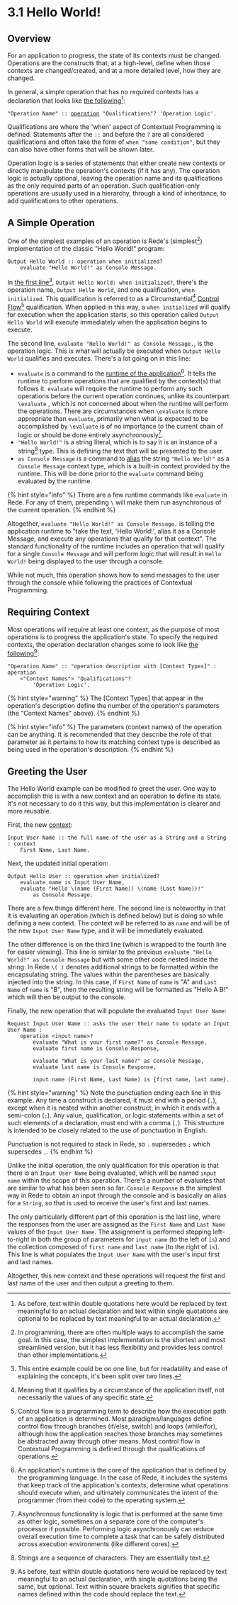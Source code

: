 # 3.1  Hello World!

## Overview

For an application to progress, the state of its contexts must be changed. Operations are the constructs that, at a high-level, define when those contexts are changed/created, and at a more detailed level, how they are changed.

In general, a simple operation that has no required contexts has a declaration that looks like [the following](#user-content-fn-1)[^1]:

<pre><code>"Operation Name" :: <a data-footnote-ref href="#user-content-fn-2">operation</a> "Qualifications"? 'Operation Logic'.
</code></pre>

Qualifications are where the 'when' aspect of Contextual Programming is defined. Statements after the `::` and before the `?` are all considered qualifications and often take the form of `when "some condition"`, but they can also have other forms that will be shown later.

Operation logic is a series of statements that either create new contexts or directly manipulate the operation's contexts (if it has any). The operation logic is actually optional, leaving the operation name and its qualifications as the only required parts of an operation. Such qualification-only operations are usually used in a hierarchy, through a kind of inheritance, to add qualifications to other operations.



## A Simple Operation

One of the simplest examples of an operation is Rede's (simplest[^3]) implementation of the classic "Hello World!" program:

```
Output Hello World :: operation when initialized?
    evaluate "Hello World!" as Console Message.
```

In [the first line](#user-content-fn-4)[^4], `Output Hello World: when initialized?`, there's the operation name, `Output Hello World`, and one qualification, `when initialized`. This qualification is referred to as a Circumstantial[^5] [Control Flow](#user-content-fn-6)[^6] qualification. When applied in this way, a `when initialized` will qualify for execution when the application starts, so this operation called `Output Hello World` will execute immediately when the application begins to execute.

The second line, `evaluate "Hello World!" as Console Message.`, is the operation logic. This is what will actually be executed when `Output Hello World` qualifies and executes. There's a lot going on in this line:

* `evaluate` is a command to the [runtime of the application](#user-content-fn-7)[^7]. It tells the runtime to perform operations that are qualified by the context(s) that follows it. `evaluate` will require the runtime to perform any such operations before the current operation continues, unlike its counterpart `\evaluate` , which is not concerned about when the runtime will perform the operations. There are circumstances when `\evaluate` is more appropriate than `evaluate`, primarily when what is expected to be accomplished by `\evaluate` is of no importance to the current chain of logic or should be done entirely asynchronously[^8].
* `"Hello World!"` is a string literal, which is to say it is an instance of a string[^9] type. This is defining the text that will be presented to the user.
* `as Console Message` is a command to [alias](../chapter-2-creating-context/2.3-adaptation.md#aliasing) the string `"Hello World!"` as a `Console Message` context type, which is a built-in context provided by the runtime. This will be done prior to the `evaluate` command being evaluated by the runtime.

{% hint style="info" %}
There are a few runtime commands like `evaluate` in Rede. For any of them, prepending `\` will make them run asynchronous of the current operation.
{% endhint %}

Altogether, `evaluate "Hello World!" as Console Message.` is telling the application runtime to "take the text, 'Hello World!', alias it as a Console Message, and execute any operations that qualify for that context". The standard functionality of the runtime includes an operation that will qualify for a single `Console Message` and will perform logic that will result in `Hello World!` being displayed to the user through a console.

While not much, this operation shows how to send messages to the user through the console while following the practices of Contextual Programming.



## Requiring Context

Most operations will require at least one context, as the purpose of most operations is to progress the application's state. To specify the required contexts, the operation declaration changes some to look like [the following](#user-content-fn-10)[^10]:

```
"Operation Name" :: "operation description with [Context Types]" : operation 
    <"Context Names"> "Qualifications"? 
        'Operation Logic'.
```

{% hint style="warning" %}
The \[Context Types] that appear in the operation's description define the number of the operation's parameters (the "Context Names" above).
{% endhint %}

{% hint style="info" %}
The parameters (context names) of the operation can be anything. It is recommended that they describe the role of that parameter as it pertains to how its matching context type is described as being used in the operation's description.
{% endhint %}



## Greeting the User

The Hello World example can be modified to greet the user. One way to accomplish this is with a new context and an operation to define its state. It's not necessary to do it this way, but this implementation is clearer and more reusable.

First, the new [context](../chapter-2-creating-context/2.1-organizing-data.md#defining-a-context):

```
Input User Name :: the full name of the user as a String and a String : context
    First Name, Last Name.
```

Next, the updated initial operation:

```
Output Hello User :: operation when initialized?
    evaluate name is Input User Name,
    evaluate "Hello \(name (First Name)) \(name (Last Name))!" 
        as Console Message.
```

There are a few things different here. The second line is noteworthy in that it is evaluating an operation (which is defined below) but is doing so while defining a new context. The context will be referred to as `name` and will be of the new `Input User Name` type, and it will be immediately evaluated.

The other difference is on the third line (which is wrapped to the fourth line for easier viewing). This line is similar to the previous `evaluate "Hello World!" as Console Message` but with some other code nested inside the string. In Rede `\( )` denotes additional strings to be formatted within the encapsulating string. The values within the parentheses are basically injected into the string. In this case, if `First Name` of `name` is "A" and `Last Name` of `name` is "B", then the resulting string will be formatted as "Hello A B!" which will then be output to the console.

Finally, the new operation that will populate the evaluated `Input User Name`:

```
Request Input User Name :: asks the user their name to update an Input User Name : 
    operation <input name>?
        evaluate "What is your first name?" as Console Message,
        evaluate first name is Console Response,
        
        evaluate "What is your last name?" as Console Message,
        evaluate last name is Console Response,
        
        input name (First Name, Last Name) is {first name, last name}.
```

{% hint style="warning" %}
Note the punctuation ending each line in this example. Any time a construct is declared, it must end with a period (`.`), except when it is nested within another construct, in which it ends with a semi-colon (`;`). Any value, qualification, or logic statements within a set of such elements of a declaration, must end with a comma (`,`). This structure is intended to be closely related to the use of punctuation in English.

Punctuation is not required to stack in Rede, so `.` supersedes `;` which supersedes `,`.
{% endhint %}

Unlike the initial operation, the only qualification for this operation is that there is an `Input User Name` being evaluated, which will be named `input name` within the scope of this operation. There's a number of evaluates that are similar to what has been seen so far. `Console Response` is the simplest way in Rede to obtain an input through the console and is basically an alias for a `String`, so that is used to receive the user's first and last names.

The only particularly different part of this operation is the last line, where the responses from the user are assigned as the `First Name` and `Last Name` values of the `Input User Name`. The assignment is performed stepping left-to-right in both the group of parameters for `input name` (to the left of `is`) and the collection composed of `first name` and `last name` (to the right of `is`). This line is what populates the `Input User Name` with the user's input first and last names.

Altogether, this new context and these operations will request the first and last name of the user and then output a greeting to them.

[^1]: As before, text within double quotations here would be replaced by text meaningful to an actual declaration and text within single quotations are optional to be replaced by text meaningful to an actual declaration.

[^2]: The word "operation" is required before the "Qualification" to denote this construct as an operation.

[^3]: In programming, there are often multiple ways to accomplish the same goal. In this case, the simplest implementation is the shortest and most streamlined version, but it has less flexibility and provides less control than other implementations.

[^4]: This entire example could be on one line, but for readability and ease of explaining the concepts, it's been split over two lines.

[^5]: Meaning that it qualifies by a circumstance of the application itself, not necessarily the values of any specific state.

[^6]: Control flow is a programming term to describe how the execution path of an application is determined. Most paradigms/languages define control flow through branches (if/else, switch) and loops (while/for), although how the application reaches those branches may sometimes be abstracted away through other means. Most control flow in Contextual Programming is defined through the qualifications of operations.

[^7]: An application's runtime is the core of the application that is defined by the programming language. In the case of Rede, it includes the systems that keep track of the application's contexts, determine what operations should execute when, and ultimately communicates the intent of the programmer (from their code) to the operating system.

[^8]: Asynchronous functionality is logic that is performed at the same time as other logic, sometimes on a separate core of the computer's processor if possible. Performing logic asynchronously can reduce overall execution time to complete a task that can be safely distributed across execution environments (like different cores).

[^9]: Strings are a sequence of characters. They are essentially text.

[^10]: As before, text within double quotations here would be replaced by text meaningful to an actual declaration, with single quotations being the same, but optional. Text within square brackets signifies that specific names defined within the code should replace the text.
